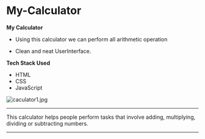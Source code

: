 # My-Calculator
**My Calculator**

- Using this calculator we can perform all arithmetic operation

- Clean and neat UserInterface.

**Tech Stack Used**

- HTML 
- CSS
- JavaScript




![caculator1.jpg](https://i.postimg.cc/NGbydDLY/caculator1.jpg)




---

This calculator helps people perform tasks that involve adding, multiplying, dividing or subtracting numbers.

---
